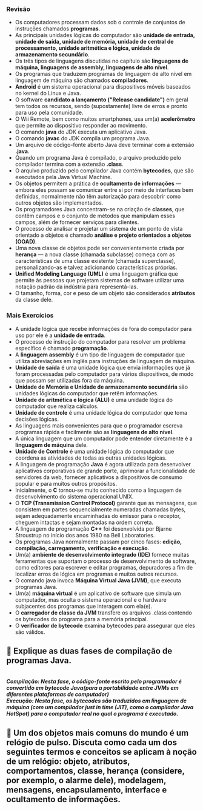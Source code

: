  ### Revisão
- Os computadores processam dados sob o controle de conjuntos de instruções chamados <b>programas</b>.
- As principais unidades lógicas do computador são <b>unidade de entrada, unidade de saída, unidade de memória, unidade de central de processamento, unidade aritmética e lógica, unidade de armazenamento secundário</b>.
- Os três tipos de linguagens discutidas no capítulo são <b>linguagens de máquina, linguagens de assembly, linguagens de alto nível</b>.
- Os programas que traduzem programas de linguagem de alto nível em linguagem de máquina são chamados <b>compiladores</b>.
- <b>Android</b> é um sistema operacional para dispositivos móveis baseados no kernel do Linux e Java.
- O software <b>candidato a lançamento ("Release candidate")</b> em geral tem todos os recursos, sendo (supostamente) livre de erros e pronto para uso pela comunidade.
- O Wii Remote, bem como muitos smartphones, usa um(a) <b>acelerômetro</b> que permite ao dispositivo responder ao movimento.
- O comando <b>java</b> do JDK executa um aplicativo Java.
- O comando <b>javac</b> do JDK compila um programa Java.
- Um arquivo de código-fonte aberto Java deve terminar com a extensão <b>.java</b>.
- Quando um programa Java é compilado, o arquivo produzido pelo compilador termina com a extensão <b>.class</b>.
- O arquivo produzido pelo compilador Java contém <b>bytecodes</b>, que são executados pela Java Virtual Machine.
- Os objetos permitem a prática de <b>ocultamento de informações</b> — embora eles possam se comunicar entre si por meio de interfaces bem definidas, normalmente não têm autorização para descobrir como outros objetos são implementados.
- Os programadores Java concentram-se na criação de <b>classes</b>, que contêm campos e o conjunto de métodos que manipulam esses campos, além de fornecer serviços para clientes.
- O processo de analisar e projetar um sistema de um ponto de vista orientado a objetos é chamado <b>análise e projeto orientados a objetos (OOAD)</b>.
- Uma nova classe de objetos pode ser convenientemente criada por <b>herança</b> — a nova classe (chamada subclasse) começa com as características de uma classe existente (chamada superclasse), personalizando-as e talvez adicionando características próprias.
- <b>Unified Modeling Language (UML)</b> é uma linguagem gráfica que permite às pessoas que projetam sistemas de software utilizar uma notação padrão da indústria para representá-las.
- O tamanho, forma, cor e peso de um objeto são considerados <b>atributos</b> da classe dele.
 ### Mais Exercícios
  - A unidade lógica que recebe informações de fora do computador para uso por ele é a <b>unidade de entrada</b>.
  - O processo de instrução do computador para resolver um problema específico é chamado <b>programação</b>.
  - A <b>linguagem assembly</b> é um tipo de linguagem de computador que utiliza abreviações em inglês para instruções de linguagem de máquina.
  - <b>Unidade de saída</b> é uma unidade lógica que envia informações que já foram processadas pelo computador para vários dispositivos, de modo que possam ser utilizadas fora da máquina.
  - <b>Unidade de Memória e Unidade de armazenamento secundária</b> são unidades lógicas do computador que retêm informações.
  - <b>Unidade de aritmética e lógica (ALU)</b> é uma unidade lógica do computador que realiza cálculos.
  - <b>Unidade de controle</b> é uma unidade lógica do computador que toma decisões lógicas.
  - As linguagens mais convenientes para que o programador escreva programas rápida e facilmente são as <b>linguagens de alto nível</b>.
  - A única linguagem que um computador pode entender diretamente é a <b>linguagem de máquina</b> dele.
  - <b>Unidade de Controle</b> é uma unidade lógica do computador que coordena as atividades de todas as outras unidades lógicas.
  - A linguagem de programação <b>Java</b> é agora utilizada para desenvolver aplicativos corporativos de grande porte, aprimorar a funcionalidade de servidores da web, fornecer aplicativos a dispositivos de consumo popular e para muitos outros propósitos.
  - Inicialmente, o <b>C</b> tornou-se muito conhecido como a linguagem de desenvolvimento do sistema operacional UNIX.
  - O <b>TCP (Transmission Control Protocol)</b> garante que as mensagens, que consistem em partes sequencialmente numeradas chamadas bytes, sejam adequadamente
encaminhadas do emissor para o receptor, cheguem intactas e sejam montadas na ordem correta.
  - A linguagem de programação <b>C++</b> foi desenvolvida por Bjarne Stroustrup no início dos anos 1980 na Bell Laboratories.
  - Os programas Java normalmente passam por cinco fases: <b>edição, compilação, carregamento, verificação e execução</b>.
  - Um(a) <b>ambiente de desenvolvimento integrado (IDE)</b> fornece muitas ferramentas que suportam o processo de desenvolvimento de software, como editores para escrever e editar programas, depuradores a fim de localizar erros de lógica em programas e muitos outros recursos.
  - O comando java invoca <b>Máquina Virtual Java (JVM)</b>, que executa programas Java.
  - Um(a) <b>máquina virtual</b> é um aplicativo de software que simula um computador, mas oculta o sistema operacional e o hardware subjacentes
dos programas que interagem com ela(e).
  - O <b>carregador de classe da JVM</b> transfere os arquivos .class contendo os bytecodes do programa para a memória principal.
  - O <b>verificador de bytecode</b> examina bytecodes para assegurar que eles são válidos.
## :speech_balloon: Explique as duas fases de compilação de programas Java.
<br>
<i><b>Compilação: Nesta fase, o código-fonte escrito pelo programador é convertido em bytecode Java(para a portabilidade entre JVMs em diferentes plataformas de computador)</b></i>
<br>
<i><b>Execução: Nesta fase, os bytecodes são traduzidos em linguagem de máquina (com um compilador just in time (JIT), como o compilador Java HotSpot) para o computador real no qual o programa é executado.</b></i>

## :speech_balloon:  Um dos objetos mais comuns do mundo é um relógio de pulso. Discuta como cada um dos seguintes termos e conceitos se aplicam à noção de um relógio: objeto, atributos, comportamentos, classe, herança (considere, por exemplo, o alarme dele), modelagem, mensagens, encapsulamento, interface e ocultamento de informações.
